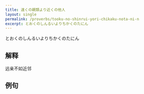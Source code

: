 ```yaml
---
title: 遠くの親類より近くの他人
layout: single
permalink: /proverbs/tooku-no-shinrui-yori-chikaku-nota-ni-n
excerpt: とおくのしんるいよりちかくのたにん
---
```


とおくのしんるいよりちかくのたにん

## 解释

远亲不如近邻

## 例句

